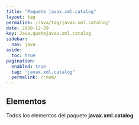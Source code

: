 ```yaml
---
title: "Paquete javax.xml.catalog"
layout: tag
permalink: /Java/tag/javax.xml.catalog/
date: 2020-12-29
key: Java.quetejavax.xml.catalog
sidebar: 
  nav: java
aside: 
  toc: true
pagination: 
  enabled: true
  tag: "javax.xml.catalog"
  permalink: /:num/
---
```


<h2>Elementos</h2>
Todos los elementos del paquete <strong>javax.xml.catalog</strong>
